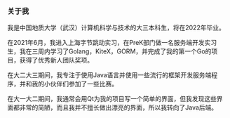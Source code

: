 ### 关于我

我是中国地质大学（武汉）计算机科学与技术的大三本科生，将在2022年毕业。

在2021年6月，我进入上海字节跳动实习，在PreK部门做一名服务端开发实习生，我在三周内学习了Golang，KiteX，GORM，并完成了我的第一个Go的项目，获得了优秀新人团队奖项。

在大二大三期间，我专注于使用Java语言并使用一些流行的框架开发服务端程序，并和我的小伙伴们参加了一些比赛。

在大一大二期间，我通常会用Qt为我的项目写一个简单的界面，但我发现这些界面都非常的简陋，而且我并不擅长做出漂亮的界面，所以我转向了Java后端。
